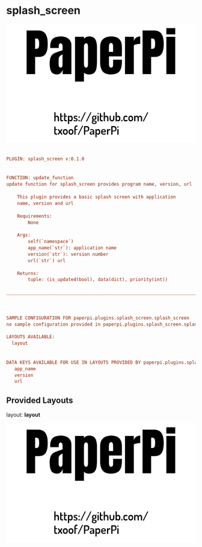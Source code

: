 # splash_screen

![sample image for plugin splash_screen](./splash_screen.layout-L-sample.png)
```ini
 
PLUGIN: splash_screen v:0.1.0

 
FUNCTION: update_function
update function for splash_screen provides program name, version, url
    
    This plugin provides a basic splash screen with application 
    name, version and url
    
    Requirements:
        None
        
    Args:
        self(`namespace`)
        app_name(`str`): application name
        version(`str`): version number
        url(`str`) url
        
    Returns:
        tuple: (is_updated(bool), data(dict), priority(int))        
    
___________________________________________________________________________
 
 

SAMPLE CONFIGURATION FOR paperpi.plugins.splash_screen.splash_screen
no sample configuration provided in paperpi.plugins.splash_screen.splash_screen.constants
 
LAYOUTS AVAILABLE:
  layout
 

DATA KEYS AVAILABLE FOR USE IN LAYOUTS PROVIDED BY paperpi.plugins.splash_screen.splash_screen:
   app_name
   version
   url
```

## Provided Layouts

layout: **layout**

![sample image for plugin layout](./splash_screen.layout-L-sample.png) 


